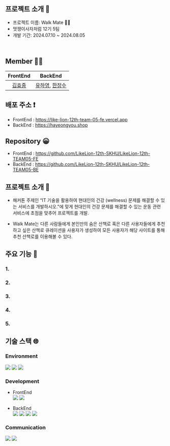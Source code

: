##  프로젝트 소개 🤗

- 프로젝트 이름: Walk Mate 🚶‍♀️<br>
- 멋쟁이사자처럼 12기 5팀<br>
- 개발 기간: 2024.07.10 ~ 2024.08.05<br>
<br>

## Member 🚵‍♀️

|                                              FrontEnd                                 |                                BackEnd                                 |
|:-----------------------------------------------------------------------:|:------------------------------------------------------------------------------------:|
|   [김효중](https://github.com/khj0426) | [유하영](https://github.com/ttttkii913), [한장수](https://github.com/AWESOMEGUY5) |


## 배포 주소 ❗

- FrontEnd : https://like-lion-12th-team-05-fe.vercel.app <br>
- BackEnd : https://hayeongyou.shop


## Repository 😀

- FrontEnd : https://github.com/LikeLion-12th-SKHU/LikeLion-12th-TEAM05-FE <br>
- BackEnd : https://github.com/LikeLion-12th-SKHU/LikeLion-12th-TEAM05-BE


## 프로젝트 소개 🐾

- 해커톤 주제인 “IT 기술을 활용하여 현대인의 건강 (wellness) 문제를 해결할 수 있는 서비스를 개발하시오."에 맞게 현대인의 건강 문제를 해결할 수 있는 운동 관련 서비스에 초점을 맞추어 프로젝트를 개발.<br>

- Walk Mate는 다른 사람들에게 본인만의 숨은 산책로 혹은 다른 사용자들에게 추천하고 싶은 산책로 큐레이션을 사용자가 생성하여 모든 사용자가 해당 사이트를 통해 추천 산책로를 이용해볼 수 있다.


## 주요 기능 🙌
### 1. 


### 2. 


### 3. 


### 4. 


### 5. 


## 기술 스택 🌐
### Environment
<img src="https://img.shields.io/badge/intellij idea-000000?style=for-the-badge&logo=intellij idea&logoColor=white">
<img src="https://img.shields.io/badge/github-181717?style=for-the-badge&logo=github&logoColor=white">
<img src="https://img.shields.io/badge/git-F05032?style=for-the-badge&logo=git&logoColor=white">

### Development

- FrontEnd <br>
<img src="https://img.shields.io/badge/vue.js-4FC08D?style=for-the-badge&logo=vue.js&logoColor=white"/> <img src="https://img.shields.io/badge/Vercel-000000?style=flat-square&logo=Vercel&logoColor=white"/>

- BackEnd <br>
<img src="https://img.shields.io/badge/aws-FF9900?style=for-the-badge&logo=amazoncloudwatch&logoColor=white"> <img src="https://img.shields.io/badge/spring boot-6DB33F?style=for-the-badge&logo=spring boot&logoColor=white">
<img src="https://img.shields.io/badge/java-007396?style=for-the-badge&logo=java&logoColor=white"> <img src="https://img.shields.io/badge/mysql-4479A1?style=for-the-badge&logo=mysql&logoColor=white"> 


### Communication
<img src="https://img.shields.io/badge/discord-5865F2?style=for-the-badge&logo=discord&logoColor=white"> 
<img src="https://img.shields.io/badge/notion-000000?style=for-the-badge&logo=notion&logoColor=white">
